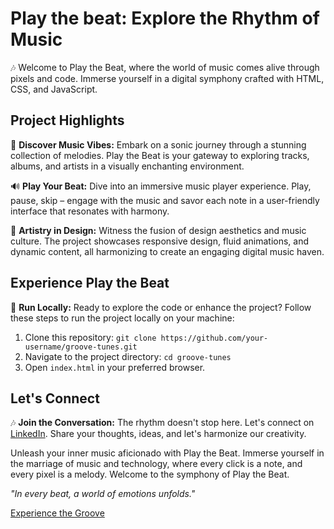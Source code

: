# Play the beat: Explore the Rhythm of Music

🎶 Welcome to Play the Beat, where the world of music comes alive through pixels and code. Immerse yourself in a digital symphony crafted with HTML, CSS, and JavaScript.

## Project Highlights
🎵 **Discover Music Vibes:** Embark on a sonic journey through a stunning collection of melodies. Play the Beat is your gateway to exploring tracks, albums, and artists in a visually enchanting environment.

🔊 **Play Your Beat:** Dive into an immersive music player experience. Play, pause, skip – engage with the music and savor each note in a user-friendly interface that resonates with harmony.

🎨 **Artistry in Design:** Witness the fusion of design aesthetics and music culture. The project showcases responsive design, fluid animations, and dynamic content, all harmonizing to create an engaging digital music haven.

## Experience Play the Beat

🎵 **Run Locally:** Ready to explore the code or enhance the project? Follow these steps to run the project locally on your machine:

1. Clone this repository: `git clone https://github.com/your-username/groove-tunes.git`
2. Navigate to the project directory: `cd groove-tunes`
3. Open `index.html` in your preferred browser.

## Let's Connect
🎶 **Join the Conversation:** The rhythm doesn't stop here. Let's connect on [LinkedIn](https://www.linkedin.com/in/abhishek-paul-aa6257250/). Share your thoughts, ideas, and let's harmonize our creativity.

Unleash your inner music aficionado with Play the Beat. Immerse yourself in the marriage of music and technology, where every click is a note, and every pixel is a melody. Welcome to the symphony of Play the Beat.

_"In every beat, a world of emotions unfolds."_

[Experience the Groove](https://abhishekpaul77.github.io/Music-Website/)
